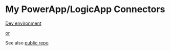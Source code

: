 # My PowerApp/LogicApp Connectors

[Dev environment](https://make.preview.powerautomate.com/)

[or](https://make.preview.powerautomate.com/environments/5e322744-c9b8-ebbe-bfd1-21df0c823209/connections/available/custom/shared_msgraphclientcreds-5f4cf292160a412190-5f4b49f6dcdedc2799/edit/code)

See also [public repo](https://github.com/microsoft/PowerPlatformConnectors)

